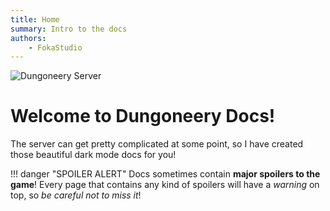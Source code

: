 ```yaml
---
title: Home
summary: Intro to the docs
authors:
    - FokaStudio
---
```

![Dungoneery Server]([https://api.loohpjames.com/serverbanner.png?ip=138.3.246.33&width=1024](https://site.dungoneery.tk/))

# Welcome to Dungoneery Docs!
The server can get pretty complicated at some point, so I have created those beautiful dark mode docs for you!

!!! danger "SPOILER ALERT"
    Docs sometimes contain **major spoilers to the game**! Every page that contains any kind of spoilers will have a *warning* on top, so _be careful not to miss it_!
